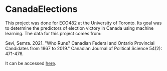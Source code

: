 # CanadaElections

This project was done for ECO482 at the University of Toronto. Its goal was to determine the predictors of election victory in Canada using machine learning.
The data for this project comes from: 

Sevi, Semra. 2021. "Who Runs? Canadian Federal and Ontario Provincial Candidates from 1867 to 2019." Canadian Journal of Political Science 54(2): 471-476. 

It can be accessed [here](https://dataverse.harvard.edu/dataset.xhtml?persistentId=doi:10.7910/DVN/ABFNSQ).
